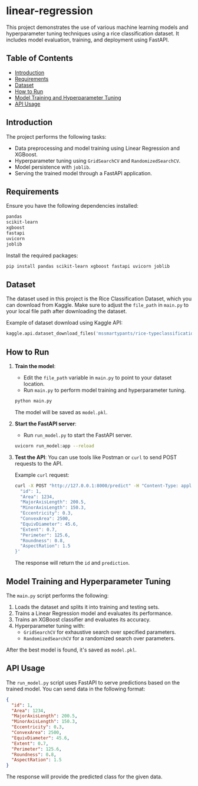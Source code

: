 # linear-regression

This project demonstrates the use of various machine learning models and hyperparameter tuning techniques using a rice classification dataset. It includes model evaluation, training, and deployment using FastAPI.

## Table of Contents

- [Introduction](#introduction)
- [Requirements](#requirements)
- [Dataset](#dataset)
- [How to Run](#how-to-run)
- [Model Training and Hyperparameter Tuning](#model-training-and-hyperparameter-tuning)
- [API Usage](#api-usage)

## Introduction

The project performs the following tasks:
- Data preprocessing and model training using Linear Regression and XGBoost.
- Hyperparameter tuning using `GridSearchCV` and `RandomizedSearchCV`.
- Model persistence with `joblib`.
- Serving the trained model through a FastAPI application.

## Requirements

Ensure you have the following dependencies installed:

```bash
pandas
scikit-learn
xgboost
fastapi
uvicorn
joblib
```

Install the required packages:

```bash
pip install pandas scikit-learn xgboost fastapi uvicorn joblib
```

## Dataset

The dataset used in this project is the Rice Classification Dataset, which you can download from Kaggle. Make sure to adjust the `file_path` in `main.py` to your local file path after downloading the dataset.

Example of dataset download using Kaggle API:

```python
kaggle.api.dataset_download_files('mssmartypants/rice-typeclassification', path='D:/code-test/1/', unzip=True)
```

## How to Run

1. **Train the model**:
    - Edit the `file_path` variable in `main.py` to point to your dataset location.
    - Run `main.py` to perform model training and hyperparameter tuning.
    
    ```bash
    python main.py
    ```

    The model will be saved as `model.pkl`.

2. **Start the FastAPI server**:
    - Run `run_model.py` to start the FastAPI server.

    ```bash
    uvicorn run_model:app --reload
    ```

3. **Test the API**:
    You can use tools like Postman or `curl` to send POST requests to the API.

    Example `curl` request:

    ```bash
    curl -X POST "http://127.0.0.1:8000/predict" -H "Content-Type: application/json" -d '{
      "id": 1,
      "Area": 1234,
      "MajorAxisLength": 200.5,
      "MinorAxisLength": 150.3,
      "Eccentricity": 0.3,
      "ConvexArea": 2500,
      "EquivDiameter": 45.6,
      "Extent": 0.7,
      "Perimeter": 125.6,
      "Roundness": 0.8,
      "AspectRation": 1.5
    }'
    ```

    The response will return the `id` and `prediction`.

## Model Training and Hyperparameter Tuning

The `main.py` script performs the following:

1. Loads the dataset and splits it into training and testing sets.
2. Trains a Linear Regression model and evaluates its performance.
3. Trains an XGBoost classifier and evaluates its accuracy.
4. Hyperparameter tuning with:
   - `GridSearchCV` for exhaustive search over specified parameters.
   - `RandomizedSearchCV` for a randomized search over parameters.

After the best model is found, it's saved as `model.pkl`.

## API Usage

The `run_model.py` script uses FastAPI to serve predictions based on the trained model. You can send data in the following format:

```json
{
  "id": 1,
  "Area": 1234,
  "MajorAxisLength": 200.5,
  "MinorAxisLength": 150.3,
  "Eccentricity": 0.3,
  "ConvexArea": 2500,
  "EquivDiameter": 45.6,
  "Extent": 0.7,
  "Perimeter": 125.6,
  "Roundness": 0.8,
  "AspectRation": 1.5
}
```

The response will provide the predicted class for the given data.
